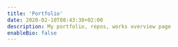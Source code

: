 ```yaml
---
title: 'Portfolio'
date: 2020-02-10T08:43:38+02:00
description: My portfolio, repos, works overview page
enableBio: false
---
```

